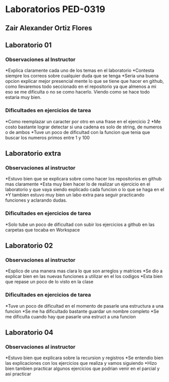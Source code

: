 # Laboratorios PED-0319

## Zair Alexander Ortiz Flores

## Laboratorio 01

### Observaciones al Instructor
*Explica claramente cada uno de los temas en el laboratorio
*Contesta siempre los correos sobre cualquier duda que se tenga
*Seria una buena opcion explicar mejor presencial mente lo que se tiene que hacer en github, como llevaremos todo seccionado en el repositorio ya que almenos a mi eso se me dificulta o no se como hacerlo. Viendo como se hace todo estaria muy bien.

### Dificultades en ejercicios de tarea
*Como reemplazar un caracter por otro en una frase en el ejercicio 2
*Me costo bastante lograr detectar si una cadena es solo de string, de numeros o de ambos
*Tuve un poco de dificultad con la funcion que tenia que buscar los numeros primos entre 1 y 100

## Laboratorio extra

### Observaciones al instructor
*Estuvo bien que se explicara sobre como hacer los repositorios en github mas claramente
*Esta muy bien hacer lo de realizar un ejercicio en el laboratorio y que vaya siendo explicado cada funcion o lo que se haga en el
*Y tambien estuvo muy bien un labo extra para seguir practicando funciones y aclarando dudas.

### Dificultades en ejercicios de tarea
*Solo tube un poco de dificultad con subir los ejercicios a github en las carpetas que tocaba en Workspace

## Laboratorio 02

### Observaciones al instructor
*Esplico de una manera mas clara lo que son arreglos y matrices
*Se dio a explicar bien en las nuevas funciones a utilizar en el los codigos
*Esta bien que repase un poco de lo visto en la clase

### Dificultades en ejercicios de tarea
*Tuve un poco de dificultad en el momento de pasarle una estructura a una funcion
*Se me ha dificultado bastante guardar un nombre completo
*Se me dificulta cuando hay que pasarle una estruct a una funcion 

## Laboratorio 04

### Observaciones al instructor
*Estuvo bien que explicara sobre la recursion y registros
*Se entendio bien las explicaciones con los ejercicios que realiza y vamos siguiendo
*Hizo bien tambien practicar algunos ejercicios que podrian venir en el parcial y asi practicar 

